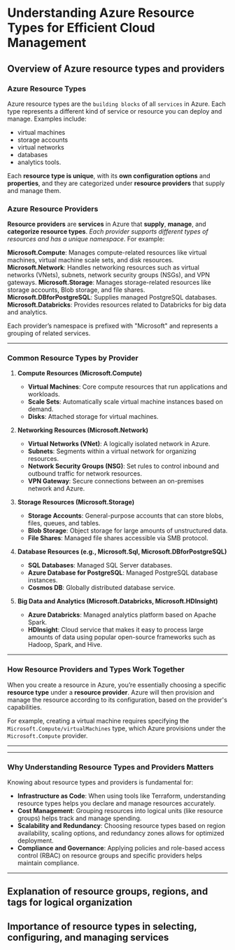 # Understanding Azure Resource Types for Efficient Cloud Management
## Overview of Azure resource types and providers

### Azure Resource Types
Azure resource types are the `building blocks` of all `services` in Azure. Each type represents a different kind of service or resource you can deploy and manage. 
Examples include:  
- virtual machines
- storage accounts
- virtual networks
- databases
- analytics tools.

Each **resource type is unique**, with its **own configuration options** and **properties**, and they are categorized under **resource providers** that supply and manage them.

### Azure Resource Providers
**Resource providers** are **services** in Azure that **supply**, **manage**, and **categorize resource types**. *Each provider supports different types of resources and has a unique namespace*. 
For example:

**Microsoft.Compute**: Manages compute-related resources like virtual machines, virtual machine scale sets, and disk resources.
**Microsoft.Network**: Handles networking resources such as virtual networks (VNets), subnets, network security groups (NSGs), and VPN gateways.
**Microsoft.Storage**: Manages storage-related resources like storage accounts, Blob storage, and file shares.
**Microsoft.DBforPostgreSQL**: Supplies managed PostgreSQL databases.
**Microsoft.Databricks**: Provides resources related to Databricks for big data and analytics.

Each provider’s namespace is prefixed with "Microsoft" and represents a grouping of related services.

---

### Common Resource Types by Provider

1. **Compute Resources (Microsoft.Compute)**
   - **Virtual Machines**: Core compute resources that run applications and workloads.
   - **Scale Sets**: Automatically scale virtual machine instances based on demand.
   - **Disks**: Attached storage for virtual machines.

2. **Networking Resources (Microsoft.Network)**
   - **Virtual Networks (VNet)**: A logically isolated network in Azure.
   - **Subnets**: Segments within a virtual network for organizing resources.
   - **Network Security Groups (NSG)**: Set rules to control inbound and outbound traffic for network resources.
   - **VPN Gateway**: Secure connections between an on-premises network and Azure.

3. **Storage Resources (Microsoft.Storage)**
   - **Storage Accounts**: General-purpose accounts that can store blobs, files, queues, and tables.
   - **Blob Storage**: Object storage for large amounts of unstructured data.
   - **File Shares**: Managed file shares accessible via SMB protocol.

4. **Database Resources (e.g., Microsoft.Sql, Microsoft.DBforPostgreSQL)**
   - **SQL Databases**: Managed SQL Server databases.
   - **Azure Database for PostgreSQL**: Managed PostgreSQL database instances.
   - **Cosmos DB**: Globally distributed database service.

5. **Big Data and Analytics (Microsoft.Databricks, Microsoft.HDInsight)**
   - **Azure Databricks**: Managed analytics platform based on Apache Spark.
   - **HDInsight**: Cloud service that makes it easy to process large amounts of data using popular open-source frameworks such as Hadoop, Spark, and Hive.

---

### How Resource Providers and Types Work Together

When you create a resource in Azure, you’re essentially choosing a specific **resource type** under a **resource provider**. Azure will then provision and manage the resource according to its configuration, based on the provider's capabilities.

For example, creating a virtual machine requires specifying the `Microsoft.Compute/virtualMachines` type, which Azure provisions under the `Microsoft.Compute` provider.

---

---

### Why Understanding Resource Types and Providers Matters

Knowing about resource types and providers is fundamental for:
- **Infrastructure as Code**: When using tools like Terraform, understanding resource types helps you declare and manage resources accurately.
- **Cost Management**: Grouping resources into logical units (like resource groups) helps track and manage spending.
- **Scalability and Redundancy**: Choosing resource types based on region availability, scaling options, and redundancy zones allows for optimized deployment.
- **Compliance and Governance**: Applying policies and role-based access control (RBAC) on resource groups and specific providers helps maintain compliance.

---


## Explanation of resource groups, regions, and tags for logical organization






## Importance of resource types in selecting, configuring, and managing services